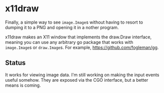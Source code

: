 # x11draw

Finally, a simple way to see `image.Image`s without having to resort to dumping it to a PNG and opening it in a nother program.

x11draw makes an X11 window that implements the draw.Draw interface, meaning you can use any arbitrary go package that works with `image.Image`s or `draw.Image`s. For example, https://github.com/fogleman/gg.

## Status

It works for viewing image data. I'm still working on making the input events useful somehow. They are exposed via the CGO interface, but a better means is coming.
